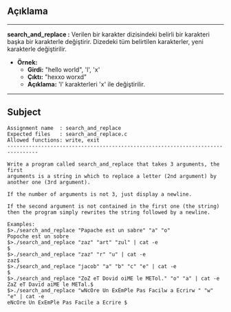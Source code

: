 ## Açıklama

---

**search_and_replace :** Verilen bir karakter dizisindeki belirli bir karakteri başka bir karakterle değiştirir. Dizedeki tüm belirtilen karakterler, yeni karakterle değiştirilir.

- **Örnek:**
  - **Girdi:** "hello world", 'l', 'x'
  - **Çıktı:** "hexxo worxd"
  - **Açıklama:** 'l' karakterleri 'x' ile değiştirilir.

---

## Subject

```
Assignment name  : search_and_replace
Expected files   : search_and_replace.c
Allowed functions: write, exit
--------------------------------------------------------------------------------

Write a program called search_and_replace that takes 3 arguments, the first
arguments is a string in which to replace a letter (2nd argument) by
another one (3rd argument).

If the number of arguments is not 3, just display a newline.

If the second argument is not contained in the first one (the string)
then the program simply rewrites the string followed by a newline.

Examples:
$>./search_and_replace "Papache est un sabre" "a" "o"
Popoche est un sobre
$>./search_and_replace "zaz" "art" "zul" | cat -e
$
$>./search_and_replace "zaz" "r" "u" | cat -e
zaz$
$>./search_and_replace "jacob" "a" "b" "c" "e" | cat -e
$
$>./search_and_replace "ZoZ eT Dovid oiME le METol." "o" "a" | cat -e
ZaZ eT David aiME le METal.$
$>./search_and_replace "wNcOre Un ExEmPle Pas Facilw a Ecrirw " "w" "e" | cat -e
eNcOre Un ExEmPle Pas Facile a Ecrire $
```
